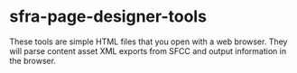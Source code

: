 # sfra-page-designer-tools

These tools are simple HTML files that you open with a web browser. They will parse content asset XML exports from SFCC and output information in the browser.
